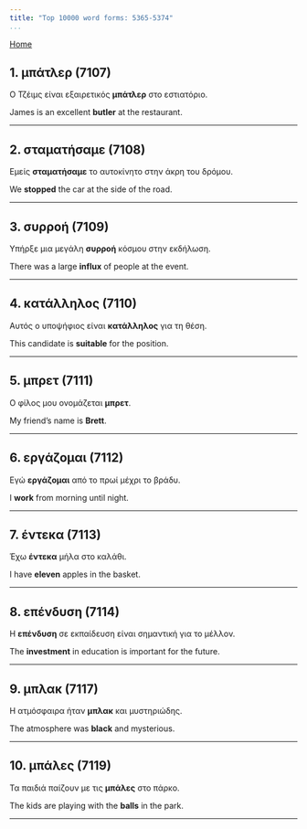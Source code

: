 ```yaml
---
title: "Top 10000 word forms: 5365-5374"
...
```


[Home](./) 

## 1. μπάτλερ (7107)

Ο Τζέιμς είναι εξαιρετικός **μπάτλερ** στο εστιατόριο.

James is an excellent **butler** at the restaurant.

---

## 2. σταματήσαμε (7108)

Εμείς **σταματήσαμε** το αυτοκίνητο στην άκρη του δρόμου.  

We **stopped** the car at the side of the road.

---

## 3. συρροή (7109)

Υπήρξε μια μεγάλη **συρροή** κόσμου στην εκδήλωση.  

There was a large **influx** of people at the event.

---

## 4. κατάλληλος (7110)

Αυτός ο υποψήφιος είναι **κατάλληλος** για τη θέση.

This candidate is **suitable** for the position.

---

## 5. μπρετ (7111)

Ο φίλος μου ονομάζεται **μπρετ**.

My friend’s name is **Brett**.

---

## 6. εργάζομαι (7112)

Εγώ **εργάζομαι** από το πρωί μέχρι το βράδυ.  

I **work** from morning until night.

---

## 7. έντεκα (7113)

Έχω **έντεκα** μήλα στο καλάθι.

I have **eleven** apples in the basket.

---

## 8. επένδυση (7114)

Η **επένδυση** σε εκπαίδευση είναι σημαντική για το μέλλον.  

The **investment** in education is important for the future.

---

## 9. μπλακ (7117)

Η ατμόσφαιρα ήταν **μπλακ** και μυστηριώδης.

The atmosphere was **black** and mysterious.

---

## 10. μπάλες (7119)

Τα παιδιά παίζουν με τις **μπάλες** στο πάρκο.  

The kids are playing with the **balls** in the park.

---

